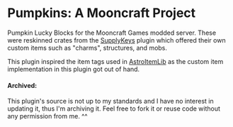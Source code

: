 # Pumpkins: A Mooncraft Project

Pumpkin Lucky Blocks for the Mooncraft Games modded server. These were reskinned crates from the [SupplyKeys](https://github.com/CloudG360/mooncraftsupplykeys) plugin which offered their own custom items such as "charms", structures, and mobs.


This plugin inspired the item tags used in [AstroItemLib](https://github.com/CloudG360/AstroItemLib) as the custom item implementation in this plugin got out of hand.


#### Archived:
This plugin's source is not up to my standards and I have no interest in updating it, thus I'm archiving it. Feel free to fork it or reuse code without any permission from me. ^^
